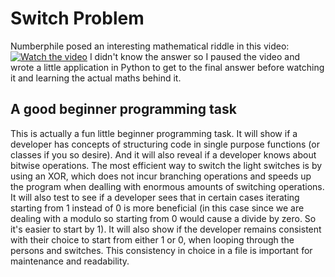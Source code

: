 # Switch Problem

Numberphile posed an interesting mathematical riddle in this video:
[![Watch the video](https://img.youtube.com/vi/-UBDRX6bk-A/maxresdefault.jpg)](https://youtu.be/-UBDRX6bk-A)
I didn't know the answer so I paused the video and wrote a little application in Python to get to the final answer before watching it and learning the actual maths behind it.

## A good beginner programming task

This is actually a fun little beginner programming task. It will show if a developer has concepts of structuring code in single purpose functions (or classes if you so desire). And it will also reveal if a developer knows about bitwise operations. The most efficient way to switch the light switches is by using an XOR, which does not incur branching operations and speeds up the program when dealling with enormous amounts of switching operations.<br/>
It will also test to see if a developer sees that in certain cases iterating starting from 1 instead of 0 is more beneficial (in this case since we are dealing with a modulo so starting from 0 would cause a divide by zero. So it's easier to start by 1). It will  also show if the developer remains consistent with their choice to start from either 1 or 0, when looping through the persons and switches. This consistency in choice in a file is important for maintenance and readability. 

